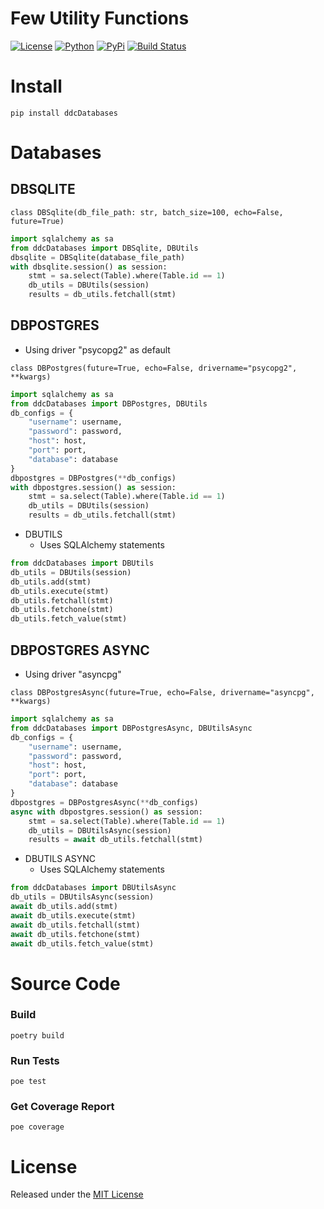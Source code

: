 # Few Utility Functions

[![License](https://img.shields.io/github/license/ddc/ddcDatabases.svg?style=plastic)](https://github.com/ddc/ddcDatabases/blob/master/LICENSE)
[![Python](https://img.shields.io/badge/Python-3.10+-blue.svg?style=plastic)](https://www.python.org)
[![PyPi](https://img.shields.io/pypi/v/ddcDatabases.svg?style=plastic)](https://pypi.python.org/pypi/ddcDatabases)
[![Build Status](https://img.shields.io/endpoint.svg?url=https%3A//actions-badge.atrox.dev/ddc/ddcDatabases/badge?ref=main&style=plastic&label=build&logo=none)](https://actions-badge.atrox.dev/ddc/ddcDatabases/goto?ref=main)


# Install
```shell
pip install ddcDatabases
```


# Databases
## DBSQLITE
```
class DBSqlite(db_file_path: str, batch_size=100, echo=False, future=True)
```

```python
import sqlalchemy as sa
from ddcDatabases import DBSqlite, DBUtils
dbsqlite = DBSqlite(database_file_path)
with dbsqlite.session() as session:
    stmt = sa.select(Table).where(Table.id == 1)
    db_utils = DBUtils(session)
    results = db_utils.fetchall(stmt)
```


## DBPOSTGRES
  + Using driver "psycopg2" as default
```
class DBPostgres(future=True, echo=False, drivername="psycopg2", **kwargs)
```

```python
import sqlalchemy as sa
from ddcDatabases import DBPostgres, DBUtils
db_configs = {
    "username": username,
    "password": password,
    "host": host,
    "port": port,
    "database": database
}
dbpostgres = DBPostgres(**db_configs)
with dbpostgres.session() as session:
    stmt = sa.select(Table).where(Table.id == 1)
    db_utils = DBUtils(session)
    results = db_utils.fetchall(stmt)
```

+ DBUTILS
  + Uses SQLAlchemy statements
```python
from ddcDatabases import DBUtils
db_utils = DBUtils(session)
db_utils.add(stmt)
db_utils.execute(stmt)
db_utils.fetchall(stmt)
db_utils.fetchone(stmt)
db_utils.fetch_value(stmt)
```


## DBPOSTGRES ASYNC
  + Using driver "asyncpg"
```
class DBPostgresAsync(future=True, echo=False, drivername="asyncpg", **kwargs)
```

```python
import sqlalchemy as sa
from ddcDatabases import DBPostgresAsync, DBUtilsAsync
db_configs = {
    "username": username,
    "password": password,
    "host": host,
    "port": port,
    "database": database
}
dbpostgres = DBPostgresAsync(**db_configs)
async with dbpostgres.session() as session:
    stmt = sa.select(Table).where(Table.id == 1)
    db_utils = DBUtilsAsync(session)
    results = await db_utils.fetchall(stmt)
```

+ DBUTILS ASYNC
  + Uses SQLAlchemy statements
```python
from ddcDatabases import DBUtilsAsync
db_utils = DBUtilsAsync(session)
await db_utils.add(stmt)
await db_utils.execute(stmt)
await db_utils.fetchall(stmt)
await db_utils.fetchone(stmt)
await db_utils.fetch_value(stmt)
```


# Source Code
### Build
```shell
poetry build
```


### Run Tests
```shell
poe test
```


### Get Coverage Report
```shell
poe coverage
```


# License
Released under the [MIT License](LICENSE)
